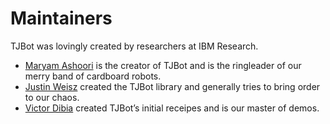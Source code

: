 # Maintainers

TJBot was lovingly created by researchers at IBM Research.

- [Maryam Ashoori](https://github.com/maryamashoori) is the creator of TJBot and is the ringleader of our merry band of cardboard robots.
- [Justin Weisz](https://github.com/jweisz) created the TJBot library and generally tries to bring order to our chaos.
- [Victor Dibia](https://github.com/victordibia) created TJBot’s initial receipes and is our master of demos.
